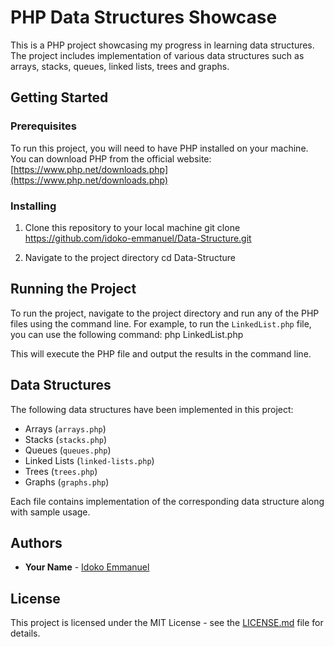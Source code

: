 # PHP Data Structures Showcase

This is a PHP project showcasing my progress in learning data structures. The project includes implementation of various data structures such as arrays, stacks, queues, linked lists, trees and graphs.

## Getting Started

### Prerequisites

To run this project, you will need to have PHP installed on your machine. You can download PHP from the official website: [https://www.php.net/downloads.php](https://www.php.net/downloads.php)

### Installing

1. Clone this repository to your local machine
git clone https://github.com/idoko-emmanuel/Data-Structure.git

2. Navigate to the project directory
cd Data-Structure


## Running the Project

To run the project, navigate to the project directory and run any of the PHP files using the command line. For example, to run the `LinkedList.php` file, you can use the following command:
php LinkedList.php

This will execute the PHP file and output the results in the command line.

## Data Structures

The following data structures have been implemented in this project:

- Arrays (`arrays.php`)
- Stacks (`stacks.php`)
- Queues (`queues.php`)
- Linked Lists (`linked-lists.php`)
- Trees (`trees.php`)
- Graphs (`graphs.php`)

Each file contains implementation of the corresponding data structure along with sample usage.

## Authors

* **Your Name** - [Idoko Emmanuel](https://github.com/idoko-emmanuel)

## License

This project is licensed under the MIT License - see the [LICENSE.md](LICENSE.md) file for details.


